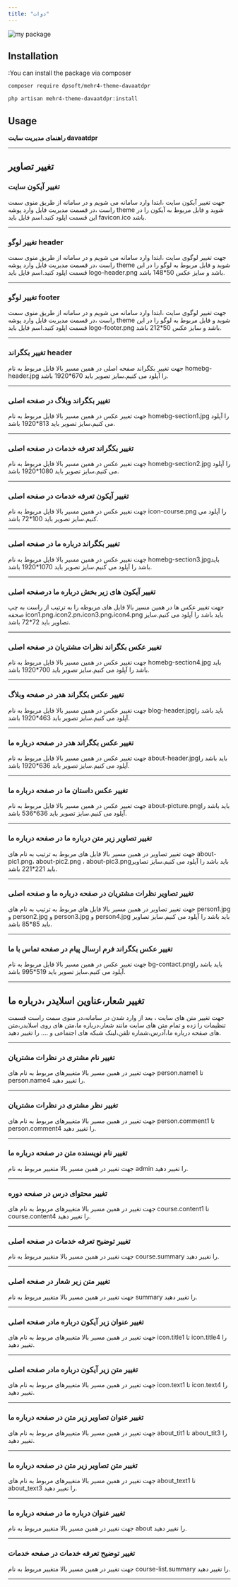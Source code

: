 ```yaml
---
title: "دوات"
---
```


![my package](davaatdpr.ir.png)

## Installation

:You can install the package via composer

```bash
composer require dpsoft/mehr4-theme-davaatdpr
```
```bash
php artisan mehr4-theme-davaatdpr:install
```

## Usage

**راهنمای  مدیریت سایت davaatdpr**
____
## تغییر تصاویر

### تغییر آیکون سایت

جهت تغییر آیکون سایت ،ابتدا وارد سامانه می شویم و در سامانه از طریق منوی سمت راست ،در قسمت مدیریت فایل وارد پوشه theme شوید و فایل مربوط به آیکون را در این قسمت اپلود کنید.اسم فایل باید favicon.ico باشد.
___
### تغییر لوگو header

جهت تغییر لوگوی سایت ،ابتدا وارد سامانه می شویم و در سامانه از طریق منوی سمت راست ،در قسمت مدیریت فایل وارد پوشه theme شوید و فایل مربوط به لوگو را در این قسمت اپلود کنید.اسم فایل باید logo-header.png باشد و سایز عکس 50*148 باشد.
___

### تغییر لوگو footer

جهت تغییر لوگوی سایت ،ابتدا وارد سامانه می شویم و در سامانه از طریق منوی سمت راست ،در قسمت مدیریت فایل وارد پوشه theme شوید و فایل مربوط به لوگو را در این قسمت اپلود کنید.اسم فایل باید logo-footer.png باشد و سایز عکس 50*212 باشد.
___

### تغییر بکگراند header

جهت تغییر بکگراند صفحه اصلی در همین مسیر بالا فایل مربوط به نام homebg-header.jpg را آپلود می کنیم.سایز تصویر باید 670*1920 باشد.
___

### تغییر بکگراند وبلاگ در صفحه اصلی
جهت تغییر عکس در همین مسیر بالا فایل مربوط به نام homebg-section1.jpg را آپلود می کنیم.سایز تصویر باید 813*1920 باشد.
___
### تغییر بکگراند تعرفه خدمات در صفحه اصلی 
جهت تغییر عکس در همین مسیر بالا فایل مربوط به نام homebg-section2.jpg را آپلود می کنیم.سایز تصویر باید 1080*1920 باشد.
___
### تغییر آیکون تعرفه خدمات در صفحه اصلی 
جهت تغییر عکس در همین مسیر بالا فایل مربوط به نام icon-course.png را آپلود می کنیم.سایز تصویر باید 100*72 باشد.
___
### تغییر بکگراند درباره ما در صفحه اصلی
جهت تغییر عکس در همین مسیر بالا فایل مربوط به نام homebg-section3.jpgباید باشد را آپلود می کنیم.سایز تصویر باید 1070*1920 باشد.
___
### تغییر آیکون های زیر بخش درباره ما درصفحه اصلی
جهت تغییر عکس ها در همین مسیر بالا فایل های مربوطه را به ترتیب از راست به چپ صحفه icon1.png،icon2.pn،icon3.png،icon4.png باید باشد را آپلود می کنیم.سایز تصاویر باید 72*72 باشد.
___
### تغییر عکس بکگراند نظرات مشتریان در صفحه اصلی
جهت تغییر عکس در همین مسیر بالا فایل مربوط به نام homebg-section4.jpg باید باشد را آپلود می کنیم.سایز تصویر باید 700*1920 باشد.
___
### تغییر عکس بکگراند هدر در صفحه وبلاگ  
جهت تغییر عکس در همین مسیر بالا فایل مربوط به نام blog-header.jpgباید باشد را آپلود می کنیم.سایز تصویر باید 463*1920 باشد.
___
### تغییر عکس بکگراند هدر در صفحه درباره ما  
جهت تغییر عکس در همین مسیر بالا فایل مربوط به نام about-header.jpgباید باشد را آپلود می کنیم.سایز تصویر باید 636*1920 باشد.
___
### تغییر عکس داستان ما در صفحه درباره ما  
جهت تغییر عکس در همین مسیر بالا فایل مربوط به نام about-picture.pngباید باشد را آپلود می کنیم.سایز تصویر باید 636*536 باشد.
___
### تغییر تصاویر زیر متن درباره ما در صفحه درباره ما  
جهت تغییر تصاویر در همین مسیر بالا فایل های مربوط به ترتیب به نام های about-pic1.png، about-pic2.png ، about-pic3.pngباید باشد را آپلود می کنیم.سایز تصاویر باید 221*221 باشد.
___
### تغییر تصاویر نظرات مشتریان در صفحه درباره ما  و صفحه اصلی
جهت تغییر تصاویر در همین مسیر بالا فایل های مربوط به ترتیب به نام های person1.jpg و person2.jpg و person3.jpg و person4.jpg باید باشد را آپلود می کنیم.سایز تصاویر باید 85*85 باشد.
___
### تغییر عکس بکگراند فرم ارسال پیام در صفحه تماس با ما  
جهت تغییر عکس در همین مسیر بالا فایل مربوط به نام bg-contact.pngباید باشد را آپلود می کنیم.سایز تصویر باید 519*995 باشد.
___
## تغییر شعار،عناوین اسلایدر ،درباره ما  
جهت تغییر متن های سایت ، بعد از وارد شدن در سامانه،در منوی سمت راست قسمت تنظیمات را زده و تمام متن های سایت مانند شعار،درباره ما،متن های روی اسلایدر،متن های صفحه درباره ما،آدرس،شماره تلفن،لینک شبکه های اجتماعی و .... را تغییر دهید.
	
___
### تغییر نام مشتری در نظرات مشتریان 
جهت تغییر در همین مسیر بالا متغییرهای مربوط به نام های person.name1 تا person.name4 را تغییر دهید.
___
### تغییر نظر مشتری در نظرات مشتریان 
جهت تغییر در همین مسیر بالا متغییرهای مربوط به نام های person.comment1 تا person.comment4 را تغییر دهید.
___
### تغییر نام نویسنده متن در صفحه درباره ما 
جهت تغییر در همین مسیر بالا متغییر مربوط به نام admin را تغییر دهید.
___
### تغییر محتوای درس در صفحه دوره 
جهت تغییر در همین مسیر بالا متغییرهای مربوط به نام های course.content1 تا course.content4 را تغییر دهید.
___
### تغییر توضیح تعرفه خدمات در صفحه اصلی
جهت تغییر در همین مسیر بالا متغییر مربوط به نام course.summary را تغییر دهید.
___
### تغییر متن زیر شعار در صفحه اصلی
جهت تغییر در همین مسیر بالا متغییر مربوط به نام summary را تغییر دهید.
___
### تغییر عنوان زیر آیکون درباره مادر صفحه اصلی
جهت تغییر در همین مسیر بالا متغییرهای مربوط به نام های icon.title1 تا icon.title4 را تغییر دهید.
___
### تغییر متن زیر آیکون درباره مادر صفحه اصلی
جهت تغییر در همین مسیر بالا متغییرهای مربوط به نام های icon.text1 تا icon.text4 را تغییر دهید.
___
### تغییر عنوان تصاویر زیر متن در صفحه درباره ما 
جهت تغییر در همین مسیر بالا متغییرهای مربوط به نام های about_tit1 تا about_tit3 را تغییر دهید.
___
### تغییر متن تصاویر زیر متن در صفحه درباره ما 
جهت تغییر در همین مسیر بالا متغییرهای مربوط به نام های about_text1 تا about_text3 را تغییر دهید.
___
### تغییر عنوان درباره ما در صفحه درباره ما
جهت تغییر در همین مسیر بالا متغییر مربوط به نام about را تغییر دهید.
___
### تغییر توضیح تعرفه خدمات در صفحه خدمات
جهت تغییر در همین مسیر بالا متغییر مربوط به نام course-list.summary را تغییر دهید.
___
